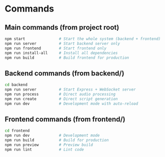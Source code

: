 # Commands

## Main commands (from project root)
```bash
npm start               # Start the whole system (backend + frontend)
npm run server          # Start backend server only
npm run frontend        # Start frontend only
npm run install-all     # Install all dependencies
npm run build           # Build frontend for production
```

## Backend commands (from backend/)
```bash
cd backend
npm run server          # Start Express + WebSocket server
npm run process         # Direct audio processing
npm run create          # Direct script generation
npm run dev             # Development mode with auto-reload
```

## Frontend commands (from frontend/)
```bash
cd frontend
npm run dev             # Development mode
npm run build           # Build for production
npm run preview         # Preview build
npm run lint            # Lint code
``` 